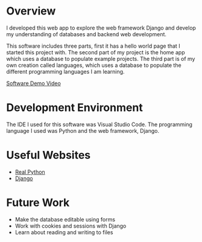 # Overview

I developed this web app to explore the web framework Django and develop my understanding of databases and backend web development.

This software includes three parts, first it has a hello world page that I started this project with. 
The second part of my project is the home app which uses a database to populate example projects.
The third part is of my own creation called languages, which uses a database to populate the different programming languages I am learning.

[Software Demo Video](http://youtube.link.goes.here)

# Development Environment

The IDE I used for this software was Visual Studio Code.
The programming language I used was Python and the web framework, Django.

# Useful Websites

* [Real Python](https://realpython.com/get-started-with-django-1/)
* [Django](https://www.djangoproject.com/)

# Future Work

* Make the database editable using forms
* Work with cookies and sessions with Django
* Learn about reading and writing to files
